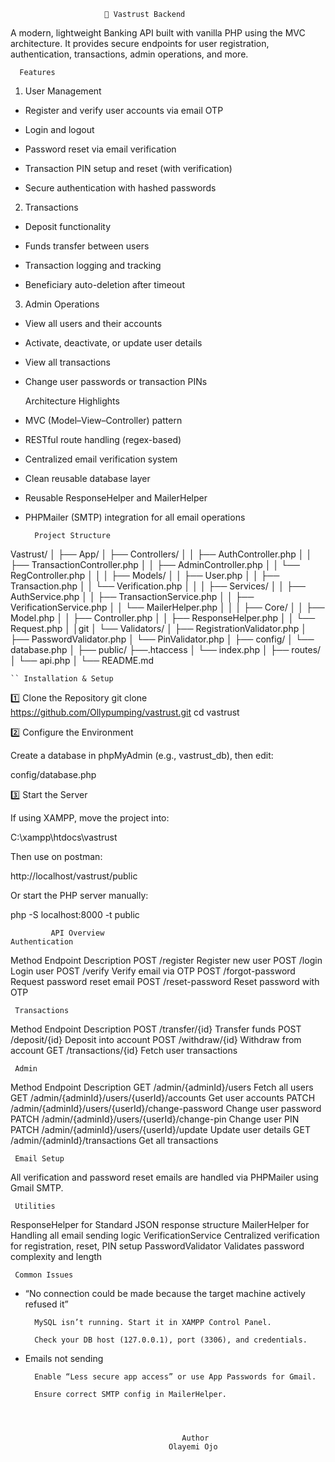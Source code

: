                          🏦 Vastrust Backend

A modern, lightweight Banking API built with vanilla PHP using the MVC architecture.
It provides secure endpoints for user registration, authentication, transactions, admin operations, and more.

      Features
1. User Management

- Register and verify user accounts via email OTP

- Login and logout

- Password reset via email verification

- Transaction PIN setup and reset (with verification)

- Secure authentication with hashed passwords

2. Transactions

- Deposit functionality

- Funds transfer between users

- Transaction logging and tracking

- Beneficiary auto-deletion after timeout

3. Admin Operations

- View all users and their accounts

- Activate, deactivate, or update user details

- View all transactions

- Change user passwords or transaction PINs




     Architecture Highlights

- MVC (Model–View–Controller) pattern

- RESTful route handling (regex-based)

- Centralized email verification system

- Clean reusable database layer

- Reusable ResponseHelper and MailerHelper

- PHPMailer (SMTP) integration for all email operations




        Project Structure

Vastrust/
│
├── App/
│   ├── Controllers/
│   │   ├── AuthController.php
│   │   ├── TransactionController.php
│   │   ├── AdminController.php
│   │   └── RegController.php
│   │
│   ├── Models/
│   │   ├── User.php
│   │   ├── Transaction.php
│   │   └── Verification.php
│   │
│   ├── Services/
│   │   ├── AuthService.php
│   │   ├── TransactionService.php
│   │   ├── VerificationService.php
│   │   └── MailerHelper.php
│   │
│   ├── Core/
│   │   ├── Model.php
│   │   ├── Controller.php
│   │   ├── ResponseHelper.php
│   │   └── Request.php
│   │git
│   └── Validators/
│       ├── RegistrationValidator.php
│       ├── PasswordValidator.php
│       └── PinValidator.php
│
├── config/
│   └── database.php
│
├── public/
    ├──.htaccess
│   └── index.php
│
├── routes/
│   └── api.php
│
└── README.md

    `` Installation & Setup
1️⃣ Clone the Repository
git clone https://github.com/Ollypumping/vastrust.git
cd vastrust

2️⃣ Configure the Environment

Create a database in phpMyAdmin (e.g., vastrust_db), then edit:

config/database.php


3️⃣ Start the Server

If using XAMPP, move the project into:

C:\xampp\htdocs\vastrust


Then use on postman:

http://localhost/vastrust/public


Or start the PHP server manually:

php -S localhost:8000 -t public

             API Overview
    Authentication
Method	Endpoint	Description
POST	/register	Register new user
POST	/login	Login user
POST	/verify	Verify email via OTP
POST	/forgot-password	Request password reset email
POST	/reset-password	Reset password with OTP



     Transactions
Method	Endpoint	Description
POST	/transfer/{id}	Transfer funds
POST	/deposit/{id}	Deposit into account
POST	/withdraw/{id}	Withdraw from account
GET	    /transactions/{id}	Fetch user transactions


     Admin
Method	Endpoint	Description
GET	/admin/{adminId}/users	Fetch all users
GET	/admin/{adminId}/users/{userId}/accounts	Get user accounts
PATCH	/admin/{adminId}/users/{userId}/change-password	Change user password
PATCH	/admin/{adminId}/users/{userId}/change-pin	Change user PIN
PATCH	/admin/{adminId}/users/{userId}/update	Update user details
GET	    /admin/{adminId}/transactions	Get all transactions


     Email Setup
All verification and password reset emails are handled via PHPMailer using Gmail SMTP.



     Utilities

ResponseHelper for Standard JSON response structure
MailerHelper for Handling all email sending logic
VerificationService	Centralized verification for registration, reset, PIN setup
PasswordValidator	Validates password complexity and length


     Common Issues
- “No connection could be made because the target machine actively refused it”

        MySQL isn’t running. Start it in XAMPP Control Panel.

        Check your DB host (127.0.0.1), port (3306), and credentials.

- Emails not sending

        Enable “Less secure app access” or use App Passwords for Gmail.

        Ensure correct SMTP config in MailerHelper.




                                         Author
                                      Olayemi Ojo
